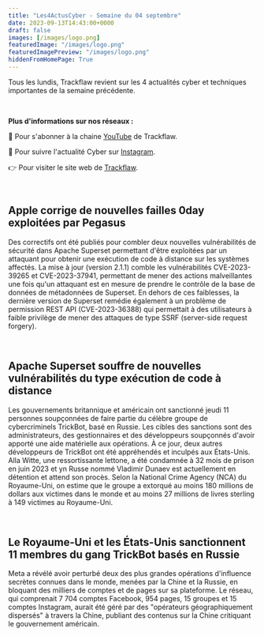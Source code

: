 ```yaml
---
title: "Les4ActusCyber - Semaine du 04 septembre"
date: 2023-09-13T14:43:00+0000
draft: false
images: [/images/logo.png]
featuredImage: "/images/logo.png"
featuredImagePreview: "/images/logo.png"
hiddenFromHomePage: True
---
```



Tous les lundis, Trackflaw revient sur les 4 actualités cyber et techniques importantes de la semaine précédente.

<br>

**Plus d'informations sur nos réseaux :**

🔴 Pour s'abonner à la chaine [YouTube](https://www.youtube.com/@trackflaw) de Trackflaw.

📸 Pour suivre l'actualité Cyber sur [Instagram](https://www.instagram.com/trackflaw/).

👉 Pour visiter le site web de [Trackflaw](https://trackflaw.com).

<br>

## Apple corrige de nouvelles failles 0day exploitées par Pegasus


Des correctifs ont été publiés pour combler deux nouvelles vulnérabilités de sécurité dans Apache Superset permettant d'être exploitées par un attaquant pour obtenir une exécution de code à distance sur les systèmes affectés.
La mise à jour (version 2.1.1) comble les vulnérabilités CVE-2023-39265 et CVE-2023-37941, permettant de mener des actions malveillantes une fois qu'un attaquant est en mesure de prendre le contrôle de la base de données de métadonnées de Superset.
En dehors de ces faiblesses, la dernière version de Superset remédie également à un problème de permission REST API (CVE-2023-36388) qui permettait à des utilisateurs à faible privilège de mener des attaques de type SSRF (server-side request forgery).


<br>

## Apache Superset souffre de nouvelles vulnérabilités du type exécution de code à distance


Les gouvernements britannique et américain ont sanctionné jeudi 11 personnes soupçonnées de faire partie du célèbre groupe de cybercriminels TrickBot, basé en Russie.
Les cibles des sanctions sont des administrateurs, des gestionnaires et des développeurs soupçonnés d'avoir apporté une aide matérielle aux opérations.
À ce jour, deux autres développeurs de TrickBot ont été appréhendés et inculpés aux États-Unis. Alla Witte, une ressortissante lettone, a été condamnée à 32 mois de prison en juin 2023 et yn Russe nommé Vladimir Dunaev est actuellement en détention et attend son procès. Selon la National Crime Agency (NCA) du Royaume-Uni, on estime que le groupe a extorqué au moins 180 millions de dollars aux victimes dans le monde et au moins 27 millions de livres sterling à 149 victimes au Royaume-Uni.

<br>

## Le Royaume-Uni et les États-Unis sanctionnent 11 membres du gang TrickBot basés en Russie


Meta a révélé avoir perturbé deux des plus grandes opérations d'influence secrètes connues dans le monde, menées par la Chine et la Russie, en bloquant des milliers de comptes et de pages sur sa plateforme.
Le réseau, qui comprenait 7 704 comptes Facebook, 954 pages, 15 groupes et 15 comptes Instagram, aurait été géré par des "opérateurs géographiquement dispersés" à travers la Chine, publiant des contenus sur la Chine critiquant le gouvernement américain.